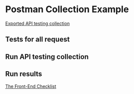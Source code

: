 # Postman Collection Example
[Exported API testing collection](https://drive.google.com/file/d/144YcGOKKUVpMoLR5aHbUAG7_W3ziURSC/view?usp=sharing)

## Tests for all request


## Run API testing collection

## Run results
[The Front-End Checklist](https://frontendchecklist.io/)
